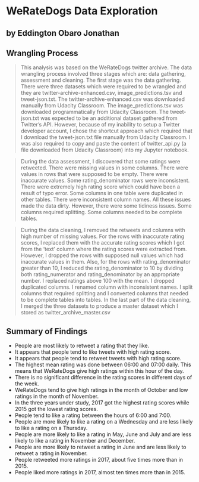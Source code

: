 # WeRateDogs Data Exploration
## by Eddington Obaro Jonathan

## Wrangling Process

> This analysis was based on the WeRateDogs twitter archive. The data wrangling process involved three 
stages which are: data gathering, assessment and cleaning. 
The first stage was the data gathering. There were three datasets which were required to be wrangled 
and they are twitter-archive-enhanced.csv, image_predictions.tsv and tweet-json.txt. The twitter-archive-enhanced.csv was downloaded manually from Udacity Classroom. The image_predictions.tsv
was downloaded programmatically from Udacity Classroom. The tweet-json.txt was expected to be an 
additional dataset gathered from Twitter’s API. However, because of my inability to setup a Twitter 
developer account, I chose the shortcut approach which required that I download the tweet-json.txt file 
manually from Udacity Classroom. I was also required to copy and paste the content of twitter_api.py (a 
file downloaded from Udacity Classroom) into my Jupyter notebook.

>During the data assessment, I discovered that some ratings were retweeted. There were missing values 
in some columns. There were values in rows that were supposed to be empty. There were inaccurate 
values. Some rating_denominator rows were inconsistent. There were extremely high rating score 
which could have been a result of typo error. Some columns in one table were duplicated in other 
tables. There were inconsistent column names. All these issues made the data dirty. However, there 
were some tidiness issues. Some columns required splitting. Some columns needed to be complete 
tables.

>During the data cleaning, I removed the retweets and columns with high number of missing values. For 
the rows with inaccurate rating scores, I replaced them with the accurate rating scores which I got from 
the ‘text’ column where the rating scores were extracted from. However, I dropped the rows with 
supposed null values which had inaccurate values in them. Also, for the rows with rating_denominator 
greater than 10, I reduced the rating_denominator to 10 by dividing both rating_numerator and 
rating_denominator by an appropriate number. I replaced ratings above 100 with the mean. I dropped 
duplicated columns. I renamed column with inconsistent names. I split columns that required splitting 
and I converted columns that needed to be complete tables into tables.
In the last part of the data cleaning, I merged the three datasets to produce a master dataset which I 
stored as twitter_archive_master.csv


## Summary of Findings

- People are most likely to retweet a rating that they like.
- It appears that people tend to like tweets with high rating score.
- It appears that people tend to retweet tweets with high rating score.
- The highest mean rating was done between 06:00 and 07:00 daily. This means that WeRateDogs  give high ratings within this hour of the day.
- There is no significant difference in the rating scores in different days of the week.
- WeRateDogs tend to give high ratings in the month of October and low ratings in the month of November.
- In the three years under study, 2017 got the highest rating scores while 2015 got the lowest rating scores.
- People tend to like a rating between the hours of 6:00 and 7:00.
- People are more likely to like a rating on a Wednesday and are less likely to like a rating on a Thursday.
- People are more likely to like a rating in May, June and July and are less likely to like a rating in November and December.
- People are more likely to retweet a rating in June and are less likely to retweet a rating in November.
- People retweeted more ratings in 2017, about five times more than in 2015.
- People liked more ratings in 2017, almost ten times more than in 2015.